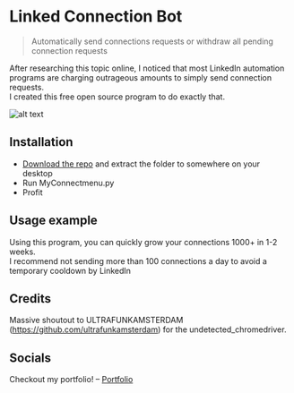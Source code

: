 # Linked Connection Bot
> Automatically send connections requests or withdraw all pending connection requests


After researching this topic online, I noticed that most LinkedIn automation programs are charging outrageous amounts to simply send connection requests.  
	I created this free open source program to do exactly that.

<img src="https://imgur.com/45KTGOu.gif" alt="alt text" width="auto">

## Installation

- [Download the repo](https://github.com/zdhenard42/Linked_Connect_Bot/archive/refs/tags/V1.0.zip) and extract the folder to somewhere on your desktop 
- Run MyConnectmenu.py
- Profit

## Usage example

Using this program, you can quickly grow your connections 1000+ in 1-2 weeks.  
I recommend not sending more than 100 connections a day to avoid a temporary cooldown by LinkedIn

## Credits

Massive shoutout to ULTRAFUNKAMSTERDAM (https://github.com/ultrafunkamsterdam) for the undetected_chromedriver. 

## Socials

Checkout my portfolio! – [Portfolio](https://henard.tech)
